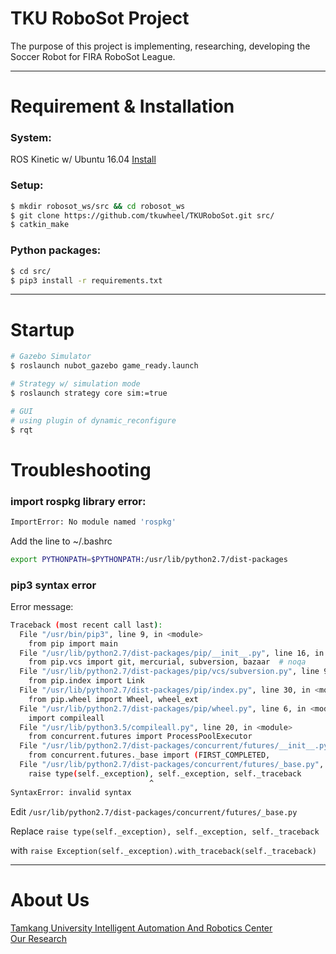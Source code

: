 # TKU RoboSot Project
The purpose of this project is implementing, researching, developing the Soccer Robot for FIRA RoboSot League.
<hr>

# Requirement & Installation
### System:
ROS Kinetic w/ Ubuntu 16.04 [Install](http://wiki.ros.org/kinetic/Installation/Ubuntu)

### Setup:
```bash
$ mkdir robosot_ws/src && cd robosot_ws
$ git clone https://github.com/tkuwheel/TKURoboSot.git src/
$ catkin_make
```

### Python packages:
```bash
$ cd src/
$ pip3 install -r requirements.txt
```
<hr>

# Startup
```bash
# Gazebo Simulator
$ roslaunch nubot_gazebo game_ready.launch

# Strategy w/ simulation mode
$ roslaunch strategy core sim:=true

# GUI
# using plugin of dynamic_reconfigure
$ rqt
```

# Troubleshooting
### import rospkg library error:
```bash
ImportError: No module named 'rospkg'
```
Add the line to ~/.bashrc
```bash
export PYTHONPATH=$PYTHONPATH:/usr/lib/python2.7/dist-packages
```
### pip3 syntax error
Error message:
```bash
Traceback (most recent call last):
  File "/usr/bin/pip3", line 9, in <module>
    from pip import main
  File "/usr/lib/python2.7/dist-packages/pip/__init__.py", line 16, in <module>
    from pip.vcs import git, mercurial, subversion, bazaar  # noqa
  File "/usr/lib/python2.7/dist-packages/pip/vcs/subversion.py", line 9, in <module>
    from pip.index import Link
  File "/usr/lib/python2.7/dist-packages/pip/index.py", line 30, in <module>
    from pip.wheel import Wheel, wheel_ext
  File "/usr/lib/python2.7/dist-packages/pip/wheel.py", line 6, in <module>
    import compileall
  File "/usr/lib/python3.5/compileall.py", line 20, in <module>
    from concurrent.futures import ProcessPoolExecutor
  File "/usr/lib/python2.7/dist-packages/concurrent/futures/__init__.py", line 8, in <module>
    from concurrent.futures._base import (FIRST_COMPLETED,
  File "/usr/lib/python2.7/dist-packages/concurrent/futures/_base.py", line 357
    raise type(self._exception), self._exception, self._traceback
                               ^
SyntaxError: invalid syntax
```

Edit ```/usr/lib/python2.7/dist-packages/concurrent/futures/_base.py```

Replace ```raise type(self._exception), self._exception, self._traceback```

with ```raise Exception(self._exception).with_traceback(self._traceback)```
<hr>

# About Us
[Tamkang University Intelligent Automation And Robotics Center](http://www.iarc.tku.edu.tw/)<br>
[Our Research](http://www.iarc.tku.edu.tw/robots/)
